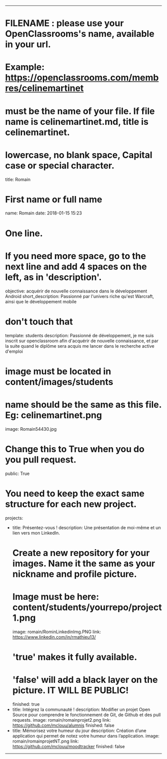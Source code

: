 ---

# FILENAME : please use your OpenClassrooms's name, available in your url.
# Example: https://openclassrooms.com/membres/celinemartinet
# must be the name of your file. If file name is celinemartinet.md, title is celinemartinet.
# lowercase, no blank space, Capital case or special character.
title: Romain

# First name or full name
name: Romain
date: 2018-01-15 15:23  

# One line.
# If you need more space, go to the next line and add 4 spaces on the left, as in 'description'.
objective: acquérir de nouvelle connaissance dans le développement Android
short_description: Passionné par l'univers riche qu'est Warcraft, ainsi que le développement mobile

# don't touch that
template: students
description:
    Passionné de développement, je me suis inscrit sur openclassroom afin d'acquérir de nouvelle connaissance, et par la suite quand le diplôme sera acquis me lancer dans le recherche active d'emploi

# image must be located in content/images/students
# name should be the same as this file. Eg: celinemartinet.png
image: Romain54430.jpg

# Change this to True when you do you pull request.
public: True

# You need to keep the exact same structure for each new project.
projects:
  - title: Présentez-vous !
    description: Une présentation de moi-même et un lien vers mon LinkedIn.
    # Create a new repository for your images. Name it the same as your nickname and profile picture.
    # Image must be here: content/students/yourrepo/project1.png
    image: romain/RominLinkedinImg.PNG
    link: https://www.linkedin.com/in/rmathieu13/
    # 'true' makes it fully available.
    # 'false' will add a black layer on the picture. IT WILL BE PUBLIC!
    finished: true
  - title: Intégrez la communauté !
    description: Modifier un projet Open Source pour comprendre le fonctionnement de Git, de Github et des pull requests. 
    image: romain/romainprojet2.png
    link: https://github.com/mclouu/alumnis
    finished: false
  - title: Mémorisez votre humeur du jour
    description: Création d’une application qui permet de notez votre humeur dans l’application.
    image: romain/romainprojetNT.png
    link: https://github.com/mclouu/moodtracker
    finished: false
---